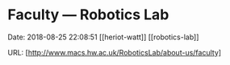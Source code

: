 # Faculty — Robotics Lab

Date: 2018-08-25 22:08:51
[[heriot-watt]] [[robotics-lab]]

URL: [http://www.macs.hw.ac.uk/RoboticsLab/about-us/faculty]
